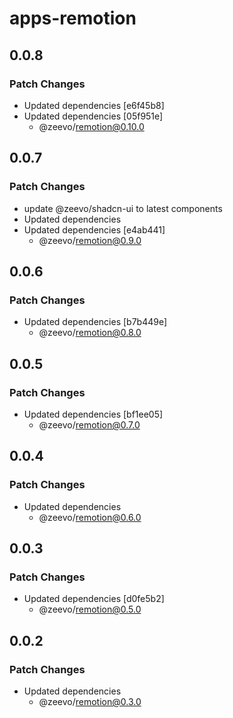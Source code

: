 # apps-remotion

## 0.0.8

### Patch Changes

- Updated dependencies [e6f45b8]
- Updated dependencies [05f951e]
  - @zeevo/remotion@0.10.0

## 0.0.7

### Patch Changes

- update @zeevo/shadcn-ui to latest components
- Updated dependencies
- Updated dependencies [e4ab441]
  - @zeevo/remotion@0.9.0

## 0.0.6

### Patch Changes

- Updated dependencies [b7b449e]
  - @zeevo/remotion@0.8.0

## 0.0.5

### Patch Changes

- Updated dependencies [bf1ee05]
  - @zeevo/remotion@0.7.0

## 0.0.4

### Patch Changes

- Updated dependencies
  - @zeevo/remotion@0.6.0

## 0.0.3

### Patch Changes

- Updated dependencies [d0fe5b2]
  - @zeevo/remotion@0.5.0

## 0.0.2

### Patch Changes

- Updated dependencies
  - @zeevo/remotion@0.3.0
